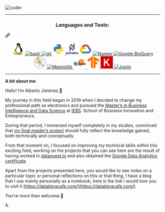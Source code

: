 ![coder](https://media.giphy.com/media/dWesBcTLavkZuG35MI/giphy.gif)

---

<div class="markdown-heading" dir="auto"><h3 align="center" class="heading-element" dir="auto">Languages and Tools:</h3><a id="user-content-languages-and-tools" class="anchor" aria-label="Permalink: Languages and Tools:" href="#languages-and-tools"><svg class="octicon octicon-link" viewBox="0 0 16 16" version="1.1" width="16" height="16" aria-hidden="true"><path d="m7.775 3.275 1.25-1.25a3.5 3.5 0 1 1 4.95 4.95l-2.5 2.5a3.5 3.5 0 0 1-4.95 0 .751.751 0 0 1 .018-1.042.751.751 0 0 1 1.042-.018 1.998 1.998 0 0 0 2.83 0l2.5-2.5a2.002 2.002 0 0 0-2.83-2.83l-1.25 1.25a.751.751 0 0 1-1.042-.018.751.751 0 0 1-.018-1.042Zm-4.69 9.64a1.998 1.998 0 0 0 2.83 0l1.25-1.25a.751.751 0 0 1 1.042.018.751.751 0 0 1 .018 1.042l-1.25 1.25a3.5 3.5 0 1 1-4.95-4.95l2.5-2.5a3.5 3.5 0 0 1 4.95 0 .751.751 0 0 1-.018 1.042.751.751 0 0 1-1.042.018 1.998 1.998 0 0 0-2.83 0l-2.5 2.5a1.998 1.998 0 0 0 0 2.83Z"></path></svg></a></div>

<p align="center" dir="auto"> <a href="https://www.gnu.org/software/bash/" rel="nofollow"> 
  <img src="https://raw.githubusercontent.com/devicons/devicon/master/icons/linux/linux-original.svg" alt="linux" width="40" height="40" style="max-width: 100%;"> <a href="https://www.linux.org/" rel="nofollow"> <img src="https://camo.githubusercontent.com/7b3bccfadc92429d2907d1c4d5f154a4153934163fa0fe4f458c4676a8dbf673/68747470733a2f2f7777772e766563746f726c6f676f2e7a6f6e652f6c6f676f732f676e755f626173682f676e755f626173682d69636f6e2e737667" alt="bash" width="40" height="40" data-canonical-src="https://www.vectorlogo.zone/logos/gnu_bash/gnu_bash-icon.svg" style="max-width: 100%;"> </a> <a href="https://git-scm.com/" rel="nofollow"> <img src="https://camo.githubusercontent.com/fcafa5ebc1f5f789ae7d012a3ecd8fe7bda49516591caf7c37698f764165d880/68747470733a2f2f7777772e766563746f726c6f676f2e7a6f6e652f6c6f676f732f6769742d73636d2f6769742d73636d2d69636f6e2e737667" alt="git" width="40" height="40" data-canonical-src="https://www.vectorlogo.zone/logos/git-scm/git-scm-icon.svg" style="max-width: 100%;"> </a> <a href="https://www.python.org/" rel="nofollow"> <img src="https://github.com/devicons/devicon/blob/master/icons/python/python-original.svg" alt="python" width="40" height="40" style="max-width: 100%;"> <a href="https://pandas.pydata.org/" rel="nofollow"> </a><img src="https://github.com/devicons/devicon/blob/master/icons/pandas/pandas-original-wordmark.svg" alt="Pandas" width="40" height="40" style="max-width: 100%;"> <a href="https://cloud.google.com/" rel="nofollow"> <img src="https://github.com/devicons/devicon/blob/master/icons/googlecloud/googlecloud-original.svg" alt="Google Cloud" width="40" height="40" style="max-width: 100%;"> </a> <a href="https://numpy.org/" rel="nofollow"> <img src="https://www.vectorlogo.zone/logos/numpy/numpy-icon.svg" alt="Numpy" width="40" height="40" style="max-width: 100%;"> </a> <a href="https://cloud.google.com/bigquery/" rel="nofollow"> <img src="https://www.vectorlogo.zone/logos/google_bigquery/google_bigquery-icon.svg" alt="Google BigQuery" width="40" height="40" style="max-width: 100%;"> </a> <a href="https://matplotlib.org/stable/" rel="nofollow"> <img src="https://github.com/devicons/devicon/blob/master/icons/matplotlib/matplotlib-original.svg" alt="Matplotlib" width="40" height="40" style="max-width: 100%;">  </a> <a href="https://avatars2.githubusercontent.com/u/3571983?v=3&s=400" rel="nofollow"> <img src="https://eravila.files.wordpress.com/2018/12/anaconda-logo.jpg" alt="Matplotlib" width="40" height="40" style="max-width: 100%;"> </a> <a href="https://scikit-learn.org/stable/index.html" rel="nofollow"> <img src="https://github.com/devicons/devicon/blob/master/icons/scikitlearn/scikitlearn-original.svg" alt="scikitlearn" width="40" height="40" style="max-width: 100%;"> </a> <a href="https://www.tensorflow.org/?hl=es" rel="nofollow"> <img src="https://github.com/devicons/devicon/blob/master/icons/tensorflow/tensorflow-original.svg" alt="TensorFlow" width="40" height="40" style="max-width: 100%;"> </a> <a href="https://keras.io/" rel="nofollow"> <img src="https://github.com/devicons/devicon/blob/master/icons/keras/keras-original.svg" alt="Keras" width="40" height="40" style="max-width: 100%;"> </a> <a href="https://joplinapp.org/" rel="nofollow"> <img src="https://www.noteapps.ca/content/images/2023/01/Joplin-logo.png" alt="Joplin" width="40" height="40" style="max-width: 100%;"> </a>


---

**A bit about me**:

Hello! I’m Alberto Jiménez.👋

My journey in this field began in 2019 when I decided to change my professional path as electronics and pursued the [Master’s in Business Intelligence and Data Science](https://accounts.iebschool.com/mi-diploma/abaa0886b52591b851a33c17b4653f20/) at [IEBS](https://www.iebschool.com/). School of Business Innovation and Entrepreneurs. 

During that period, I immersed myself completely in my studies, convinced that [my final master’s project](https://datablogcafe.com/wp-content/uploads/2023/09/Clasificacion_frecuencial-2.pdf) should fully reflect the knowledge gained, both technically and conceptually.

From that moment on, I focused on improving my technical skills within this exciting field, working on the projects that you can see here are the result of having worked in [dataquest.io](dataquest.io) and also obtained the [Google Data Analytics certificate](https://coursera.org/share/e330e85b9a469d87b9f8729bb552f095).


Apart from the projects presented here, you would like to see notes on a particular topic or personal reflections on this or that thing, I have a blog that I use mainly personally as a notebook, here is the link I would love you to visit it [https://datablogcafe.com/](https://datablogcafe.com/).

You're more than welcome.🤝

A.
